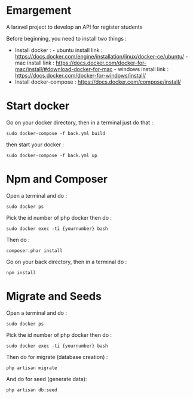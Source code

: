 # Emargement
A laravel project to develop an API for register students

Before beginning, you need to install two things :
  - Install docker : 
            - ubuntu install link : https://docs.docker.com/engine/installation/linux/docker-ce/ubuntu/
            - mac install link : https://docs.docker.com/docker-for-mac/install/#download-docker-for-mac
            - windows install link : https://docs.docker.com/docker-for-windows/install/
  - Install docker-compose : https://docs.docker.com/compose/install/

# Start docker

Go on your docker directory, then in a terminal just do that : 
```
sudo docker-compose -f back.yml build
```
then start your docker : 
```
sudo docker-compose -f back.yml up
```

# Npm and Composer

Open a terminal and do : 
```
sudo docker ps
```
Pick the id number of php docker then do :
```
sudo docker exec -ti {yournumber} bash
```
Then do :
```
composer.phar install
```

Go on your back directory, then in a terminal do : 
```
npm install
``` 

# Migrate and Seeds

Open a terminal and do : 
```
sudo docker ps
```
Pick the id number of php docker then do :
```
sudo docker exec -ti {yournumber} bash
```
Then do for migrate (database creation) :
```
php artisan migrate
```
And do for seed (generate data):
```
php artisan db:seed
```


